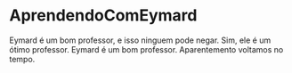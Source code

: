 # AprendendoComEymard

<p>
    Eymard é um bom professor, e isso ninguem pode negar.
    Sim, ele é um ótimo professor.
    Eymard é um bom professor.
    Aparentemento voltamos no tempo.
</p>
